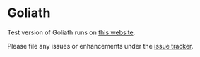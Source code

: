 # Goliath

Test version of Goliath runs on [this website](https://www.bigcat.unimaas.nl/bridgedbconverter/).


Please file any issues or enhancements under the [issue tracker](https://github.com/bridgedb/Goliath/issues).
